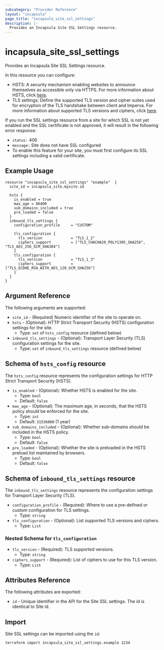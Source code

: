 ```yaml
---
subcategory: "Provider Reference"
layout: "incapsula"
page_title: "incapsula_site_ssl_settings"
description: |- 
  Provides an Incapsula Site SSL Settings resource.
---
```

# incapsula_site_ssl_settings

Provides an Incapsula Site SSL Settings resource.

In this resource you can configure:
- HSTS: A security mechanism enabling websites to announce themselves as accessible only via HTTPS. 
For more information about HSTS, click [here](https://www.imperva.com/blog/hsts-strict-transport-security/).
- TLS settings: Define the supported TLS version and cipher suites used for encryption of the TLS handshake between client and Imperva. 
For more information about supported TLS versions and ciphers, click [here](https://docs.imperva.com/bundle/cloud-application-security/page/cipher-suites.htm).

If you run the SSL settings resource from a site for which SSL is not yet enabled and the SSL certificate is not approved, it will result in the following error response:
- `status:` 406 
- `message:` Site does not have SSL configured
- To enable this feature for your site, you must first configure its SSL settings including a valid certificate.

## Example Usage

```hcl
resource "incapsula_site_ssl_settings" "example"  {
  site_id = incapsula_site.mysite.id
  
  hsts {
    is_enabled = true
    max_age = 86400
    sub_domains_included = true
    pre_loaded = false
  }
  inbound_tls_settings { 
    configuration_profile     = "CUSTOM"

    tls_configuration { 
      tls_version             = "TLS_1_2"
      ciphers_support         = ["TLS_CHACHA20_POLY1305_SHA256", "TLS_AES_256_GCM_SHA384"]
    }
    tls_configuration { 
      tls_version             = "TLS_1_3"
      ciphers_support         = ["TLS_ECDHE_RSA_WITH_AES_128_GCM_SHA256"]
    }
  }
}
```

## Argument Reference

The following arguments are supported:

* `site_id` - (Required) Numeric identifier of the site to operate on.
* `hsts` - (Optional): HTTP Strict Transport Security (HSTS) configuration settings for the site.
    - Type: `set` of `hsts_config` resource (defined below)
* `inbound_tls_settings` - (Optional): Transport Layer Security (TLS) configuration settings for the site.
  - Type: `set` of `inbound_tls_settings` resource (defined below)

## Schema of `hsts_config` resource

The `hsts_config` resource represents the configuration settings for HTTP Strict Transport Security (HSTS).

* `is_enabled` - (Optional): Whether HSTS is enabled for the site.
    - Type: `bool`
    - Default: `false`
* `max_age` - (Optional): The maximum age, in seconds, that the HSTS policy should be enforced for the site.
    - Type: `int`
    - Default: `31536000` (1 year)
* `sub_domains_included` - (Optional): Whether sub-domains should be included in the HSTS policy.
    - Type: `bool`
    - Default: `false`
* `pre_loaded` - (Optional): Whether the site is preloaded in the HSTS preload list maintained by browsers.
    - Type: `bool`
    - Default: `false`

## Schema of `inbound_tls_settings` resource

The `inbound_tls_settings` resource represents the configuration settings for Transport Layer Security (TLS).

* `configuration_profile` - (Required): Where to use a pre-defined or custom configuration for TLS settings.
  - Type: `string`
* `tls_configuration` - (Optional): List supported TLS versions and ciphers.
  - Type: `List`

### Nested Schema for `tls_configuration`

* `tls_version` - (Required): TLS supported versions.
  - Type: `string`
* `ciphers_support` - (Required): List of ciphers to use for this TLS version.
  - Type: `List`


## Attributes Reference

The following attributes are exported:

* `id` - Unique identifier in the API for the Site SSL settings. The id is identical to Site id.

## Import

Site SSL settings can be imported using the `id`:
```
terraform import incapsula_site_ssl_settings.example 1234
```




